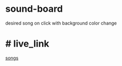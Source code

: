 # sound-board
desired song on click with background color change
# # live_link
[songs](https://fgvbdxfgx8b3ney7nlyryg-on.drv.tw/www.sound-board.com/)
